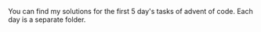 You can find my solutions for the first 5 day's tasks of advent of code.
Each day is a separate folder.
